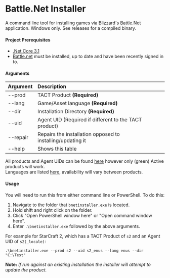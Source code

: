 # Battle.Net Installer

A command line tool for installing games via Blizzard's Battle.Net application. Windows only. See releases for a compiled binary.

#### Project Prerequisites
- [.Net Core 3.1](https://dotnet.microsoft.com/download/dotnet)
- [Battle.net](https://www.blizzard.com/en-us/apps/battle.net/desktop) must be installed, up to date and have been recently signed in to.

#### Arguments

| Argument | Description |
| ------- | :---- |
| --prod | TACT Product **(Required)** |
| --lang | Game/Asset language **(Required)** |
| --dir | Installation Directory **(Required)** |
| --uid | Agent UID (Required if different to the TACT product) |
| --repair | Repairs the installation opposed to installing/updating it |
| --help | Shows this table |

All products and Agent UIDs can be found [here](https://wowdev.wiki/TACT#Products) however only (green) Active products will work.  
Languages are listed [here](BNetInstaller/Constants/Locale.cs), availability will vary between products.

#### Usage

You will need to run this from either command line or PowerShell. To do this:

1. Navigate to the folder that `bnetinstaller.exe` is located.
2. Hold shift and right click on the folder.
3. Click "Open PowerShell window here" or "Open command window here".
4. Enter `.\bnetinstaller.exe` followed by the above arguments.

For example for StarCraft 2, which has a TACT Product of `s2` and an Agent UID of `s2(_locale)`:  

`.\bnetinstaller.exe --prod s2 --uid s2_enus --lang enus --dir "C:\Test"`

**Note:** *If run against an existing installation the installer will attempt to update the product.*
